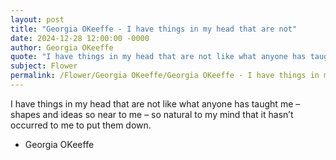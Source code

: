 ```yaml
---
layout: post
title: "Georgia OKeeffe - I have things in my head that are not"
date: 2024-12-28 12:00:00 -0000
author: Georgia OKeeffe
quote: "I have things in my head that are not like what anyone has taught me – shapes and ideas so near to me – so natural to my mind that it hasn’t occurred to me to put them down."
subject: Flower
permalink: /Flower/Georgia OKeeffe/Georgia OKeeffe - I have things in my head that are not
---
```


I have things in my head that are not like what anyone has taught me – shapes and ideas so near to me – so natural to my mind that it hasn’t occurred to me to put them down.

- Georgia OKeeffe
